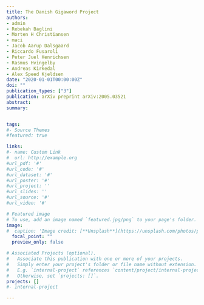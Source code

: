 ```yaml
---
title: The Danish Gigaword Project
authors:
- admin
- Rebekah Baglini
- Morten H Christiansen
- maci
- Jacob Aarup Dalsgaard
- Riccardo Fusaroli
- Peter Juel Henrichsen
- Rasmus Hvingelby
- Andreas Kirkedal
- Alex Speed Kjeldsen
date: "2020-01-01T00:00:00Z"
doi: ""
publication_types: ["3"]
publication: arXiv preprint arXiv:2005.03521
abstract: 
summary: 


tags:
#- Source Themes
#featured: true

links:
#- name: Custom Link
#  url: http://example.org
#url_pdf: '#'
#url_code: '#'
#url_dataset: '#'
#url_poster: '#'
#url_project: ''
#url_slides: ''
#url_source: '#'
#url_video: '#'

# Featured image
# To use, add an image named `featured.jpg/png` to your page's folder. 
image:
#  caption: 'Image credit: [**Unsplash**](https://unsplash.com/photos/pLCdAaMFLTE)'
  focal_point: ""
  preview_only: false

# Associated Projects (optional).
#   Associate this publication with one or more of your projects.
#   Simply enter your project's folder or file name without extension.
#   E.g. `internal-project` references `content/project/internal-project/index.md`.
#   Otherwise, set `projects: []`.
projects: []
#- internal-project

---
```

